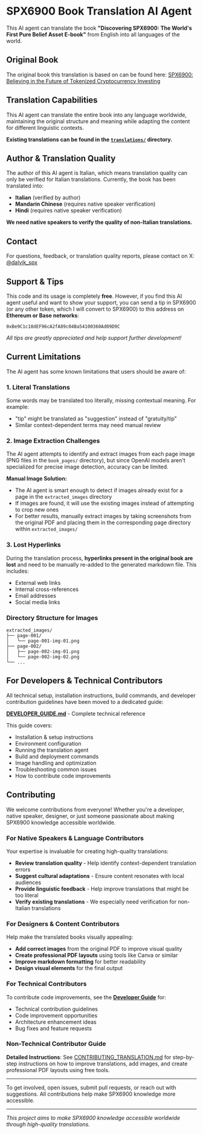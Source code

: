 # SPX6900 Book Translation AI Agent

This AI agent can translate the book **"Discovering SPX6900: The World's First Pure Belief Asset E-book"** from English into all languages of the world.

## Original Book

The original book this translation is based on can be found here:
[SPX6900: Believing in the Future of Tokenized Cryptocurrency Investing](https://www.amazon.com/SPX6900-Believing-Tokenized-Cryptocurrency-Investing/dp/B0FC4BGVKJ/ref=sr_1_1?crid=2YCS1OXUQBI4E&dib=eyJ2IjoiMSJ9.n6Yx7X9Yn1orvqzELSXuHODtAM-ahn-b_I1TIicOhNf3azDo_qbxUFGfvlYhqYaG._EaNwqxmSImYc7DfX6Gv2a08iuYhgKX1TbsVfIpeq1o&dib_tag=se&keywords=spx6900+book&qid=1757841026&sprefix=spx6900+b%2Caps%2C184&sr=8-1)

## Translation Capabilities

This AI agent can translate the entire book into any language worldwide, maintaining the original structure and meaning while adapting the content for different linguistic contexts.

**Existing translations can be found in the [`translations/`](./translations/) directory.**

## Author & Translation Quality

The author of this AI agent is Italian, which means translation quality can only be verified for Italian translations. Currently, the book has been translated into:

- **Italian** (verified by author)
- **Mandarin Chinese** (requires native speaker verification)
- **Hindi** (requires native speaker verification)

**We need native speakers to verify the quality of non-Italian translations.**

## Contact

For questions, feedback, or translation quality reports, please contact on X: [@dalvik_spx](https://x.com/dalvik_spx)

## Support & Tips

This code and its usage is completely **free**. However, if you find this AI agent useful and want to show your support, you can send a tip in SPX6900 (or any other token, which I will convert to SPX6900) to this address on **Ethereum or Base networks**:

```
0xBe9C1c18dEF96cA2fA89c04Ba54100360Ad09D9C
```

_All tips are greatly appreciated and help support further development!_

## Current Limitations

The AI agent has some known limitations that users should be aware of:

### 1. Literal Translations

Some words may be translated too literally, missing contextual meaning. For example:

- "tip" might be translated as "suggestion" instead of "gratuity/tip"
- Similar context-dependent terms may need manual review

### 2. Image Extraction Challenges

The AI agent attempts to identify and extract images from each page image (PNG files in the `book_pages/` directory), but since OpenAI models aren't specialized for precise image detection, accuracy can be limited.

**Manual Image Solution:**

- The AI agent is smart enough to detect if images already exist for a page in the `extracted_images` directory
- If images are found, it will use the existing images instead of attempting to crop new ones
- For better results, manually extract images by taking screenshots from the original PDF and placing them in the corresponding page directory within `extracted_images/`

### 3. Lost Hyperlinks

During the translation process, **hyperlinks present in the original book are lost** and need to be manually re-added to the generated markdown file. This includes:

- External web links
- Internal cross-references
- Email addresses
- Social media links

### Directory Structure for Images

```
extracted_images/
├── page-001/
│   └── page-001-img-01.png
├── page-002/
│   ├── page-002-img-01.png
│   └── page-002-img-02.png
└── ...
```

## For Developers & Technical Contributors

All technical setup, installation instructions, build commands, and developer contribution guidelines have been moved to a dedicated guide:

**[DEVELOPER_GUIDE.md](./DEVELOPER_GUIDE.md)** - Complete technical reference

This guide covers:

- Installation & setup instructions
- Environment configuration
- Running the translation agent
- Build and deployment commands
- Image handling and optimization
- Troubleshooting common issues
- How to contribute code improvements

## Contributing

We welcome contributions from everyone! Whether you're a developer, native speaker, designer, or just someone passionate about making SPX6900 knowledge accessible worldwide.

### For Native Speakers & Language Contributors

Your expertise is invaluable for creating high-quality translations:

- **Review translation quality** - Help identify context-dependent translation errors
- **Suggest cultural adaptations** - Ensure content resonates with local audiences
- **Provide linguistic feedback** - Help improve translations that might be too literal
- **Verify existing translations** - We especially need verification for non-Italian translations

### For Designers & Content Contributors

Help make the translated books visually appealing:

- **Add correct images** from the original PDF to improve visual quality
- **Create professional PDF layouts** using tools like Canva or similar
- **Improve markdown formatting** for better readability
- **Design visual elements** for the final output

### For Technical Contributors

To contribute code improvements, see the **[Developer Guide](./DEVELOPER_GUIDE.md)** for:

- Technical contribution guidelines
- Code improvement opportunities
- Architecture enhancement ideas
- Bug fixes and feature requests

### Non-Technical Contributor Guide

**Detailed Instructions**: See [CONTRIBUTING_TRANSLATION.md](./CONTRIBUTING_TRANSLATION.md) for step-by-step instructions on how to improve translations, add images, and create professional PDF layouts using free tools.

---

To get involved, open issues, submit pull requests, or reach out with suggestions. All contributions help make SPX6900 knowledge more accessible.

---

_This project aims to make SPX6900 knowledge accessible worldwide through high-quality translations._
